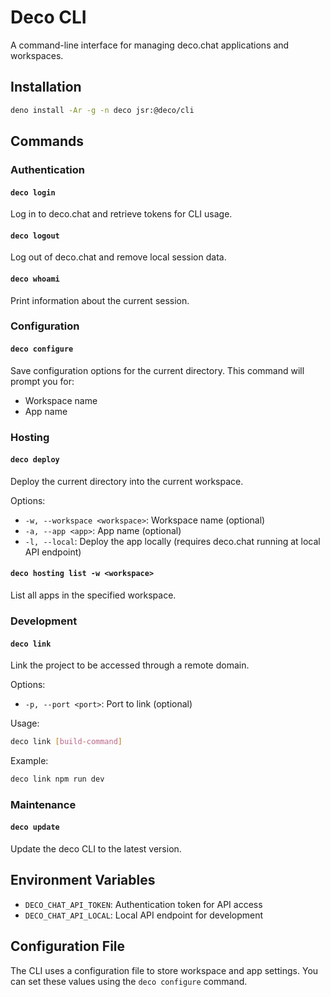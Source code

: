 # Deco CLI

A command-line interface for managing deco.chat applications and workspaces.

## Installation

```bash
deno install -Ar -g -n deco jsr:@deco/cli
```

## Commands

### Authentication

#### `deco login`

Log in to deco.chat and retrieve tokens for CLI usage.

#### `deco logout`

Log out of deco.chat and remove local session data.

#### `deco whoami`

Print information about the current session.

### Configuration

#### `deco configure`

Save configuration options for the current directory. This command will prompt
you for:

- Workspace name
- App name

### Hosting

#### `deco deploy`

Deploy the current directory into the current workspace.

Options:

- `-w, --workspace <workspace>`: Workspace name (optional)
- `-a, --app <app>`: App name (optional)
- `-l, --local`: Deploy the app locally (requires deco.chat running at local API
  endpoint)

#### `deco hosting list -w <workspace>`

List all apps in the specified workspace.

### Development

#### `deco link`

Link the project to be accessed through a remote domain.

Options:

- `-p, --port <port>`: Port to link (optional)

Usage:

```bash
deco link [build-command]
```

Example:

```bash
deco link npm run dev
```

### Maintenance

#### `deco update`

Update the deco CLI to the latest version.

## Environment Variables

- `DECO_CHAT_API_TOKEN`: Authentication token for API access
- `DECO_CHAT_API_LOCAL`: Local API endpoint for development

## Configuration File

The CLI uses a configuration file to store workspace and app settings. You can
set these values using the `deco configure` command.
